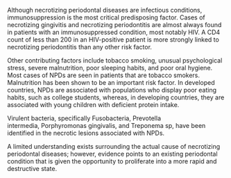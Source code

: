 Although necrotizing periodontal diseases are infectious conditions, immunosuppression is the most critical predisposing factor. Cases of necrotizing gingivitis and necrotizing periodontitis are almost always found in patients with an immunosuppressed condition, most notably HIV. A CD4 count of less than 200 in an HIV-positive patient is more strongly linked to necrotizing periodontitis than any other risk factor.

Other contributing factors include tobacco smoking, unusual psychological stress, severe malnutrition, poor sleeping habits, and poor oral hygiene. Most cases of NPDs are seen in patients that are tobacco smokers. Malnutrition has been shown to be an important risk factor. In developed countries, NPDs are associated with populations who display poor eating habits, such as college students, whereas, in developing countries, they are associated with young children with deficient protein intake.

Virulent bacteria, specifically Fusobacteria, Prevotella intermedia, Porphyromonas gingivalis, and Treponema sp, have been identified in the necrotic lesions associated with NPDs.

A limited understanding exists surrounding the actual cause of necrotizing periodontal diseases; however, evidence points to an existing periodontal condition that is given the opportunity to proliferate into a more rapid and destructive state.